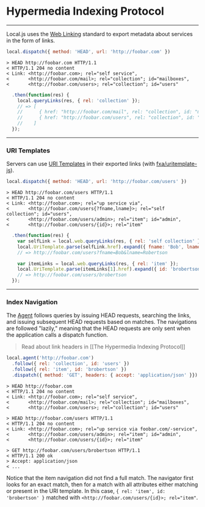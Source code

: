 Hypermedia Indexing Protocol
============================

---

Local.js uses the [Web Linking](http://tools.ietf.org/html/rfc5988) standard to export metadata about services in the form of links.

```javascript
local.dispatch({ method: 'HEAD', url: 'http://foobar.com' })
```
```text
> HEAD http://foobar.com HTTP/1.1
< HTTP/1.1 204 no content
< Link: <http://foobar.com>; rel="self service",
<       <http://foobar.com/mail>; rel="collection"; id="mailboxes",
<       <http://foobar.com/users>; rel="collection"; id="users"
```
```javascript
  .then(function(res) {
    local.queryLinks(res, { rel: 'collection' });
    // => [
    //      { href: "http://foobar.com/mail", rel: "collection", id: "mailboxes" },
    //      { href: "http://foobar.com/users", rel: "collection", id: "users" }
    //    ]
  });
```

---

### URI Templates

Servers can use [URI Templates](http://tools.ietf.org/html/rfc6570) in their exported links (with [fxa/uritemplate-js](https://github.com/fxa/uritemplate-js)).

```javascript
local.dispatch({ method: 'HEAD', url: 'http://foobar.com/users' })
```
```text
> HEAD http://foobar.com/users HTTP/1.1
< HTTP/1.1 204 no content
< Link: <http://foobar.com>; rel="up service via",
<       <http://foobar.com/users{?fname,lname}>; rel="self collection"; id="users",
<       <http://foobar.com/users/admin>; rel="item"; id="admin",
<       <http://foobar.com/users/{id}>; rel="item"
```
```javascript
  .then(function(res) {
    var selfLink = local.web.queryLinks(res, { rel: 'self collection' })[0];
    local.UriTemplate.parse(selfLink.href).expand({ fname: 'Bob', lname: 'Robertson' });
    // => http://foobar.com/users?fname=Bob&lname=Robertson

    var itemLinks = local.web.queryLinks(res, { rel: 'item' });
    local.UriTemplate.parse(itemLinks[1].href).expand({ id: 'brobertson' });
    // => http://foobar.com/users/brobertson
  });
```

---

### Index Navigation

The [Agent](#docs/en/0.6.2/api/agent.md) follows queries by issuing HEAD requests, searching the links, and issuing subsequent HEAD requests based on matches. The navigations are followed "lazily," meaning that the HEAD requests are only sent when the application calls a dispatch function.

> Read about link headers in [[The Hypermedia Indexing Protocol]]

```javascript
local.agent('http://foobar.com')
  .follow({ rel: 'collection', id: 'users' })
  .follow({ rel: 'item', id: 'brobertson' })
  .dispatch({ method: 'GET', headers: { accept: 'application/json' }})
```
```text
> HEAD http://foobar.com
< HTTP/1.1 204 no content
< Link: <http://foobar.com>; rel="self service",
<       <http://foobar.com/mail>; rel="collection"; id="mailboxes",
<       <http://foobar.com/users>; rel="collection"; id="users"

> HEAD http://foobar.com/users HTTP/1.1
< HTTP/1.1 204 no content
< Link: <http://foobar.com>; rel="up service via foobar.com/-service",
<       <http://foobar.com/users/admin>; rel="item"; id="admin",
<       <http://foobar.com/users/{id}>; rel="item"

> GET http://foobar.com/users/brobertson HTTP/1.1
< HTTP/1.1 200 ok
> Accept: application/json
< ...
```

Notice that the item navigation did not find a full match. The navigator first looks for an exact match, then for a match with all attributes either matching or present in the URI template. In this case, `{ rel: 'item', id: 'brobertson' }` matched with `<http://foobar.com/users/{id}>; rel="item"`.